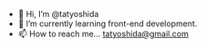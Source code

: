 - 👋 Hi, I’m @tatyoshida
- 🌱 I’m currently learning front-end development.
- 📫 How to reach me... tatyoshida@gmail.com 

<!---
tatyoshida/tatyoshida is a ✨ special ✨ repository because its `README.md` (this file) appears on your GitHub profile.
You can click the Preview link to take a look at your changes.
--->
